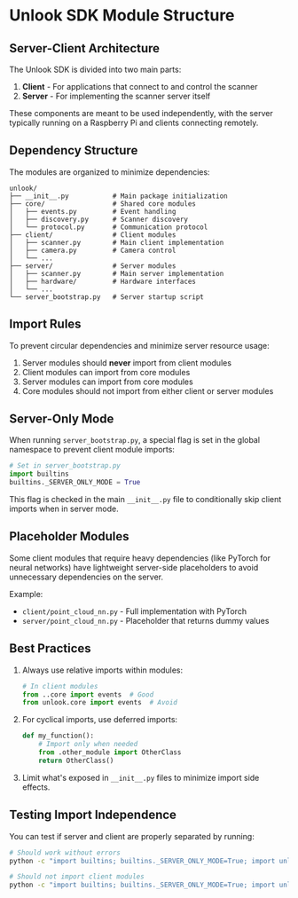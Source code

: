 # Unlook SDK Module Structure

## Server-Client Architecture

The Unlook SDK is divided into two main parts:

1. **Client** - For applications that connect to and control the scanner
2. **Server** - For implementing the scanner server itself

These components are meant to be used independently, with the server typically running on a Raspberry Pi and clients connecting remotely.

## Dependency Structure

The modules are organized to minimize dependencies:

```
unlook/
├── __init__.py           # Main package initialization 
├── core/                 # Shared core modules
│   ├── events.py         # Event handling
│   ├── discovery.py      # Scanner discovery
│   └── protocol.py       # Communication protocol
├── client/               # Client modules
│   ├── scanner.py        # Main client implementation
│   ├── camera.py         # Camera control
│   └── ...
├── server/               # Server modules
│   ├── scanner.py        # Main server implementation
│   ├── hardware/         # Hardware interfaces
│   └── ...
└── server_bootstrap.py   # Server startup script
```

## Import Rules

To prevent circular dependencies and minimize server resource usage:

1. Server modules should **never** import from client modules
2. Client modules can import from core modules
3. Server modules can import from core modules
4. Core modules should not import from either client or server modules

## Server-Only Mode

When running `server_bootstrap.py`, a special flag is set in the global namespace to prevent client module imports:

```python
# Set in server_bootstrap.py
import builtins
builtins._SERVER_ONLY_MODE = True
```

This flag is checked in the main `__init__.py` file to conditionally skip client imports when in server mode.

## Placeholder Modules

Some client modules that require heavy dependencies (like PyTorch for neural networks) have lightweight server-side placeholders to avoid unnecessary dependencies on the server.

Example:
- `client/point_cloud_nn.py` - Full implementation with PyTorch
- `server/point_cloud_nn.py` - Placeholder that returns dummy values

## Best Practices

1. Always use relative imports within modules:
   ```python
   # In client modules
   from ..core import events  # Good
   from unlook.core import events  # Avoid
   ```

2. For cyclical imports, use deferred imports:
   ```python
   def my_function():
       # Import only when needed
       from .other_module import OtherClass
       return OtherClass()
   ```

3. Limit what's exposed in `__init__.py` files to minimize import side effects.

## Testing Import Independence

You can test if server and client are properly separated by running:

```bash
# Should work without errors
python -c "import builtins; builtins._SERVER_ONLY_MODE=True; import unlook.server"

# Should not import client modules
python -c "import builtins; builtins._SERVER_ONLY_MODE=True; import unlook"
```